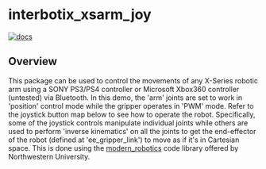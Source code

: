 # interbotix_xsarm_joy

[![docs](https://docs.trossenrobotics.com/docs_button.svg)](https://docs.trossenrobotics.com/interbotix_xsarms_docs/ros1_packages/joystick_control.html)

## Overview

This package can be used to control the movements of any X-Series robotic arm using a SONY PS3/PS4 controller or Microsoft Xbox360 controller (untested) via Bluetooth. In this demo, the 'arm' joints are set to work in 'position' control mode while the gripper operates in 'PWM' mode. Refer to the joystick button map below to see how to operate the robot. Specifically, some of the joystick controls manipulate individual joints while others are used to perform 'inverse kinematics' on all the joints to get the end-effector of the robot (defined at 'ee_gripper_link') to move as if it's in Cartesian space. This is done using the [modern_robotics](https://github.com/NxRLab/ModernRobotics/tree/master/packages/Python) code library offered by Northwestern University.
